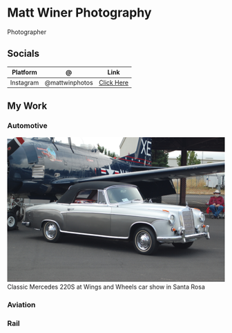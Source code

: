 # Matt Winer Photography
Photographer

## Socials
|Platform|@|Link|
|-|-|-|
|Instagram|@mattwinphotos|[Click Here](matwinphotos)

## My Work

### Automotive

![](/Media/220s.JPG)
Classic Mercedes 220S at Wings and Wheels car show in Santa Rosa
### Aviation

### Rail
